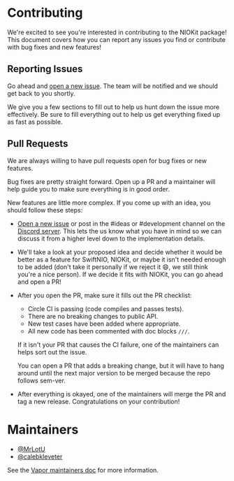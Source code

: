 # Contributing

We're excited to see you're interested in contributing to the NIOKit package! This document covers how you can report any issues you find or contribute with bug fixes and new features!

## Reporting Issues

Go ahead and [open a new issue](https://github.com/vapor-community/nio-kit/issues/new). The team will be notified and we should get back to you shortly.

We give you a few sections to fill out to help us hunt down the issue more effectively. Be sure to fill everything out to help us get everything fixed up as fast as possible.

## Pull Requests

We are always willing to have pull requests open for bug fixes or new features.

Bug fixes are pretty straight forward. Open up a PR and a maintainer will help guide you to make sure everything is in good order.

New features are little more complex. If you come up with an idea, you should follow these steps:

- [Open a new issue](https://github.com/vapor-community/nio-kit/issues/new) or post in the #ideas or #development channel on the [Discord server](http://vapor.team/). This lets the us know what you have in mind so we can discuss it from a higher level down to the implementation details.

- We'll take a look at your proposed idea and decide whether it would be better as a feature for SwiftNIO, NIOKit, or maybe it isn't needed enough to be added (don't take it personally if we reject it 😄, we still think you're a nice person). If we decide it fits with NIOKit, you can go ahead and open a PR!
- After you open the PR, make sure it fills out the PR checklist:
	- Circle CI is passing (code compiles and passes tests).
	- There are no breaking changes to public API.
	- New test cases have been added where appropriate.
	- All new code has been commented with doc blocks `///`.

	If it isn't your PR that causes the CI failure, one of the maintainers can helps sort out the issue.
	
	You can open a PR that adds a breaking change, but it will have to hang around until the next major version to be merged because the repo follows sem-ver.
	
- After everything is okayed, one of the maintainers will merge the PR and tag a new release. Congratulations on your contribution!

# Maintainers

- [@MrLotU](https://github.com/MrLotU)
- [@calebkleveter](https://github.com/calebkleveter)

See the [Vapor maintainers doc](https://github.com/vapor/vapor/blob/master/Docs/maintainers.md) for more information. 
